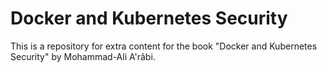 # Docker and Kubernetes Security

This is a repository for extra content for the book "Docker and Kubernetes Security" by Mohammad-Ali A'râbi.
